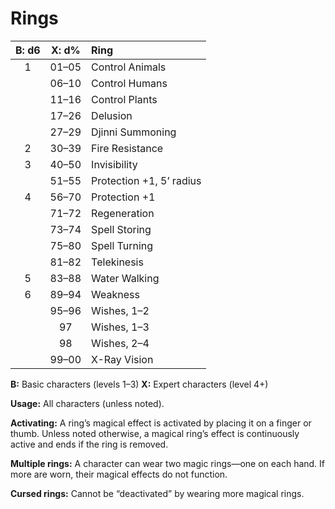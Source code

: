 # Rings

| B: d6 | X: d% | Ring                                                         |
| :---: | :---: | :----------------------------------------------------------- |
|   1   | 01–05 | Control Animals |
|       | 06–10 | Control Humans |
|       | 11–16 | Control Plants |
|       | 17–26 | Delusion |
|       | 27–29 | Djinni Summoning |
|   2   | 30–39 | Fire Resistance |
|   3   | 40–50 | Invisibility |
|       | 51–55 | Protection +1, 5’ radius |
|   4   | 56–70 | Protection +1 |
|       | 71–72 | Regeneration |
|       | 73–74 | Spell Storing |
|       | 75–80 | Spell Turning |
|       | 81–82 | Telekinesis |
|   5   | 83–88 | Water Walking |
|   6   | 89–94 | Weakness |
|       | 95–96 | Wishes, 1–2 |
|       |  97   | Wishes, 1–3 |
|       |  98   | Wishes, 2–4 |
|       | 99–00 | X-Ray Vision |

**B:** Basic characters (levels 1–3)
**X:** Expert characters (level 4+)

**Usage:** All characters (unless noted).

**Activating:** A ring’s magical effect is activated by placing it on a finger or thumb. Unless noted otherwise, a magical ring’s effect is continuously active and ends if the ring is removed.

**Multiple rings:** A character can wear two magic rings—one on each hand. If more are worn, their magical effects do not function.

**Cursed rings:** Cannot be “deactivated” by wearing more magical rings.